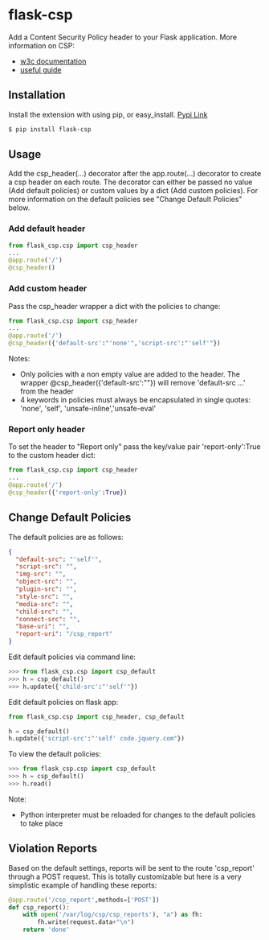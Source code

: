 # flask-csp

Add a Content Security Policy header to your Flask application.
More information on CSP:
* [w3c documentation](http://www.w3.org/TR/CSP2/)
* [useful guide](http://www.html5rocks.com/en/tutorials/security/content-security-policy/)

## Installation
Install the extension with using pip, or easy_install. [Pypi Link](https://pypi.python.org/pypi/flask-csp)
```bash
$ pip install flask-csp
```

## Usage
Add the csp_header(...) decorator after the app.route(...) decorator to create a csp header on each route. The decorator can either be passed no value (Add default policies) or custom values by a dict (Add custom policies). For more information on the default policies see "Change Default Policies" below.

### Add default header
```python
from flask_csp.csp import csp_header
...
@app.route('/')
@csp_header()
```
### Add custom header
Pass the csp_header wrapper a dict with the policies to change:
```python
from flask_csp.csp import csp_header
...
@app.route('/')
@csp_header({'default-src':"'none'",'script-src':"'self'"})
```
Notes: 
* Only policies with a non empty value are added to the header. The wrapper @csp_header({'default-src':""}) will remove 'default-src ...' from the header
* 4 keywords in policies must always be encapsulated in single quotes: 'none', 'self', 'unsafe-inline','unsafe-eval'

### Report only header
To set the header to "Report only" pass the key/value pair 'report-only':True to the custom header dict:
```python
from flask_csp.csp import csp_header
...
@app.route('/')
@csp_header({'report-only':True})
```

## Change Default Policies
The default policies are as follows:
```json
{
  "default-src": "'self'",
  "script-src": "",
  "img-src": "",
  "object-src": "",
  "plugin-src": "",
  "style-src": "",
  "media-src": "",
  "child-src": "",
  "connect-src": "",
  "base-uri": "",
  "report-uri": "/csp_report"
}
```
Edit default policies via command line:
```python
>>> from flask_csp.csp import csp_default
>>> h = csp_default()
>>> h.update({'child-src':"'self'"})
```
Edit default policies on flask app:
```python
from flask_csp.csp import csp_header, csp_default

h = csp_default()
h.update({'script-src':"'self' code.jquery.com"})
```

To view the default policies:
```python
>>> from flask_csp.csp import csp_default
>>> h = csp_default()
>>> h.read()
```
Note: 
* Python interpreter must be reloaded for changes to the default policies to take place

## Violation Reports
Based on the default settings, reports will be sent to the route 'csp_report' through a POST request. This is totally customizable but here is a very simplistic example of handling these reports:
```python
@app.route('/csp_report',methods=['POST'])
def csp_report():
	with open('/var/log/csp/csp_reports'), "a") as fh:
		fh.write(request.data+"\n")
	return 'done'
```
